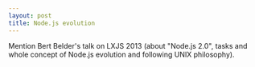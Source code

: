 ```yaml
---
layout: post
title: Node.js evolution
---
```


Mention Bert Belder's talk on LXJS 2013 (about "Node.js 2.0", tasks and whole concept of Node.js evolution and following UNIX philosophy).